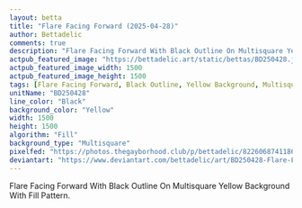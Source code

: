 ```yaml
---
layout: betta
title: "Flare Facing Forward (2025-04-28)"
author: Bettadelic
comments: true
description: "Flare Facing Forward With Black Outline On Multisquare Yellow Background With Fill Pattern."
actpub_featured_image: "https://bettadelic.art/static/bettas/BD250428.jpg"
actpub_featured_image_width: 1500
actpub_featured_image_height: 1500
tags: [Flare Facing Forward, Black Outline, Yellow Background, Multisquare Background Pattern, Fill Pattern, April 2025]
unitName: "BD250428"
line_color: "Black"
background_color: "Yellow"
width: 1500
height: 1500
algorithm: "Fill"
background_type: "Multisquare"
pixelfed: "https://photos.thegayborhood.club/p/bettadelic/822606874118698406"
deviantart: "https://www.deviantart.com/bettadelic/art/BD250428-Flare-Facing-Forward-2025-04-28-1188601257"
---
```


Flare Facing Forward With Black Outline On Multisquare Yellow Background With Fill Pattern.
